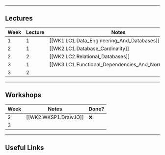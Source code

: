 ```table-of-contents
```
---
## Lectures

| Week | Lecture | Notes                                                | Done? |
| ---- | ------- | ---------------------------------------------------- | ----- |
| 1    | 1       | [[WK1.LC1.Data_Engineering_And_Databases]]           | ✅     |
| 2    | 1       | [[WK2.LC1.Database_Cardinality]]                     | ✅     |
| 2    | 2       | [[WK2.LC2.Relational_Databases]]                     | ✅     |
| 3    | 1       | [[WK3.LC1.Functional_Dependencies_And_Normal_Forms]] | ✅     |
| 3    | 2       |                                                      |       |

---
## Workshops

| Week | Notes                 | Done? |
| ---- | --------------------- | ----- |
| 2    | [[WK2.WKSP1.Draw.IO]] | ❌     |
| 3    |                       |       |

---
## Useful Links
